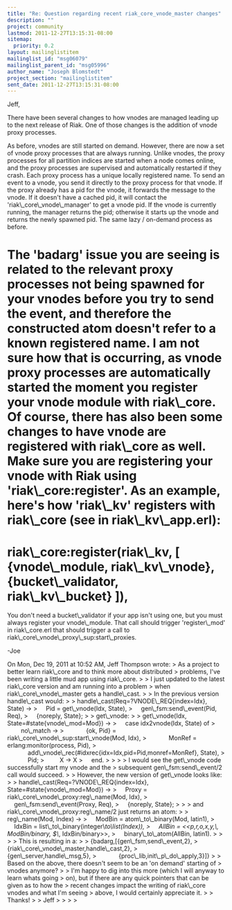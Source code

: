 ```yaml
---
title: "Re: Question regarding recent riak_core_vnode_master changes"
description: ""
project: community
lastmod: 2011-12-27T13:15:31-08:00
sitemap:
  priority: 0.2
layout: mailinglistitem
mailinglist_id: "msg06079"
mailinglist_parent_id: "msg05996"
author_name: "Joseph Blomstedt"
project_section: "mailinglistitem"
sent_date: 2011-12-27T13:15:31-08:00
---
```



Jeff,

There have been several changes to how vnodes are managed leading up
to the next release of Riak. One of those changes is the addition of
vnode proxy processes.

As before, vnodes are still started on demand. However, there are now
a set of vnode proxy processes that are always running. Unlike vnodes,
the proxy processes for all partition indices are started when a node
comes online, and the proxy processes are supervised and automatically
restarted if they crash. Each proxy process has a unique locally
registered name. To send an event to a vnode, you send it directly to
the proxy process for that vnode. If the proxy already has a pid for
the vnode, it forwards the message to the vnode. If it doesn't have a
cached pid, it will contact the 'riak\\_core\\_vnode\\_manager' to get a
vnode pid. If the vnode is currently running, the manager returns the
pid; otherwise it starts up the vnode and returns the newly spawned
pid. The same lazy / on-demand process as before.

The 'badarg' issue you are seeing is related to the relevant proxy
processes not being spawned for your vnodes before you try to send the
event, and therefore the constructed atom doesn't refer to a known
registered name. I am not sure how that is occurring, as vnode proxy
processes are automatically started the moment you register your vnode
module with riak\\_core. Of course, there has also been some changes to
have vnode are registered with riak\\_core as well. Make sure you are
registering your vnode with Riak using 'riak\\_core:register'. As an
example, here's how 'riak\\_kv' registers with riak\\_core (see in
riak\\_kv\\_app.erl):
=====
riak\\_core:register(riak\\_kv, [
 {vnode\\_module, riak\\_kv\\_vnode},
 {bucket\\_validator, riak\\_kv\\_bucket}
]),
=====

You don't need a bucket\\_validator if your app isn't using one, but you
must always register your vnode\\_module. That call should trigger
'register\\_mod' in riak\\_core.erl that should trigger a call to
riak\\_core\\_vnode\\_proxy\\_sup:start\\_proxies.

-Joe

On Mon, Dec 19, 2011 at 10:52 AM, Jeff Thompson  wrote:
&gt; As a project to better learn riak\\_core and to think more about distributed
&gt; problems, I've been writing a little mud app using riak\\_core.
&gt;
&gt; I just updated to the latest riak\\_core version and am running into a problem
&gt; when riak\\_core\\_vnode\\_master gets a handle\\_cast.
&gt;
&gt; In the previous version handle\\_cast would:
&gt;
&gt; handle\\_cast(Req=?VNODE\\_REQ{index=Idx}, State) -&gt;
&gt;     Pid = get\\_vnode(Idx, State),
&gt;     gen\\_fsm:send\\_event(Pid, Req),
&gt;     {noreply, State};
&gt;
&gt; get\\_vnode:
&gt;
&gt; get\\_vnode(Idx, State=#state{vnode\\_mod=Mod}) -&gt;
&gt;     case idx2vnode(Idx, State) of
&gt;         no\\_match -&gt;
&gt;             {ok, Pid} = riak\\_core\\_vnode\\_sup:start\\_vnode(Mod, Idx),
&gt;             MonRef = erlang:monitor(process, Pid),
&gt;             add\\_vnode\\_rec(#idxrec{idx=Idx,pid=Pid,monref=MonRef}, State),
&gt;             Pid;
&gt;         X -&gt; X
&gt;     end.
&gt;
&gt;
&gt;
&gt; I would see the get\\_vnode code successfully start my vnode and the
&gt; subsequent gen\\_fsm:send\\_event/2 call would succeed.
&gt;
&gt; However, the new version of get\\_vnode looks like:
&gt;
&gt; handle\\_cast(Req=?VNODE\\_REQ{index=Idx}, State=#state{vnode\\_mod=Mod}) -&gt;
&gt;     Proxy = riak\\_core\\_vnode\\_proxy:reg\\_name(Mod, Idx),
&gt;     gen\\_fsm:send\\_event(Proxy, Req),
&gt;     {noreply, State};
&gt;
&gt;
&gt; and riak\\_core\\_vnode\\_proxy:reg\\_name/2 just returns an atom:
&gt;
&gt; reg\\_name(Mod, Index) -&gt;
&gt;     ModBin = atom\\_to\\_binary(Mod, latin1),
&gt;     IdxBin = list\\_to\\_binary(integer\\_to\\_list(Index)),
&gt;     AllBin = &lt;&lt;$p,$r,$o,$x,$y,$\\_, ModBin/binary, $\\_, IdxBin/binary&gt;&gt;,
&gt;     binary\\_to\\_atom(AllBin, latin1).
&gt;
&gt;
&gt;
&gt; This is resulting in a:
&gt;
&gt; {badarg,[{gen\\_fsm,send\\_event,2},
&gt;             {riak\\_core\\_vnode\\_master,handle\\_cast,2},
&gt;             {gen\\_server,handle\\_msg,5},
&gt;             {proc\\_lib,init\\_p\\_do\\_apply,3}]}
&gt;
&gt; Based on the above, there doesn't seem to be an 'on demand' starting of
&gt; vnodes anymore?
&gt;
&gt; I'm happy to dig into this more (which I will anyway to learn whats going
&gt; on), but if there are any quick pointers that can be given as to how the
&gt; recent changes impact the writing of riak\\_core vnodes and what I'm seeing
&gt; above, I would certainly appreciate it.
&gt;
&gt; Thanks!
&gt;
&gt; Jeff
&gt;
&gt;
&gt;
&gt;
